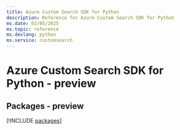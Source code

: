 ```yaml
---
title: Azure Custom Search SDK for Python
description: Reference for Azure Custom Search SDK for Python
ms.date: 03/05/2025
ms.topic: reference
ms.devlang: python
ms.service: customsearch
---
```

# Azure Custom Search SDK for Python - preview
## Packages - preview
[!INCLUDE [packages](custom-search-index.md)]